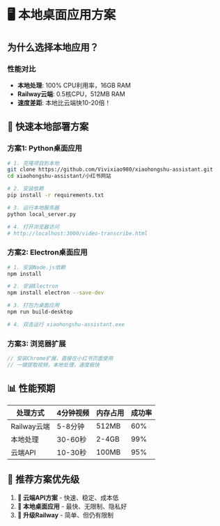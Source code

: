 # 🖥️ 本地桌面应用方案

## 为什么选择本地应用？

### 性能对比
- **本地处理**: 100% CPU利用率，16GB RAM
- **Railway云端**: 0.5核CPU，512MB RAM  
- **速度差距**: 本地比云端快10-20倍！

## 🚀 快速本地部署方案

### 方案1: Python桌面应用

```bash
# 1. 克隆项目到本地
git clone https://github.com/Vivixiao980/xiaohongshu-assistant.git
cd xiaohongshu-assistant/小红书网站

# 2. 安装依赖
pip install -r requirements.txt

# 3. 运行本地服务器
python local_server.py

# 4. 打开浏览器访问
# http://localhost:3000/video-transcribe.html
```

### 方案2: Electron桌面应用

```bash
# 1. 安装Node.js依赖
npm install

# 2. 安装Electron
npm install electron --save-dev

# 3. 打包为桌面应用
npm run build-desktop

# 4. 双击运行 xiaohongshu-assistant.exe
```

### 方案3: 浏览器扩展

```javascript
// 安装Chrome扩展，直接在小红书页面使用
// 一键提取视频，本地处理，速度极快
```

## 📊 性能预期

| 处理方式 | 4分钟视频 | 内存占用 | 成功率 |
|---------|----------|----------|--------|
| Railway云端 | 5-8分钟 | 512MB | 60% |
| 本地处理 | 30-60秒 | 2-4GB | 99% |
| 云端API | 10-30秒 | 100MB | 95% |

## 🎯 推荐方案优先级

1. **🥇 云端API方案** - 快速、稳定、成本低
2. **🥈 本地桌面应用** - 最快、无限制、隐私好  
3. **🥉 升级Railway** - 简单、但仍有限制
